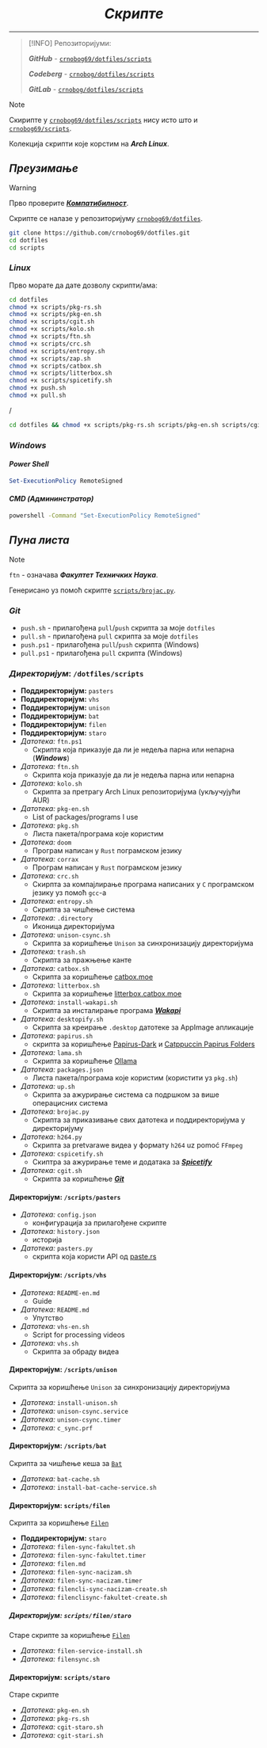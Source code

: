 <div align="center">

# *Скрипте*

</div>

---

> [!INFO]
> Репозиторијуми:
>
> **_GitHub_** - [`crnobog69/dotfiles/scripts`](https://github.com/crnobog69/dotfiles/tree/main/scripts)
>
> **_Codeberg_** - [`crnobog/dotfiles/scripts`](https://codeberg.org/crnobog/dotfiles/tree/main/scripts)
>
> **_GitLab_** - [`crnobog/dotfiles/scripts`](https://gitlab.com/crnobog/dotfiles/tree/main/scripts)

> [!NOTE]
> Скирипте у [`crnobog69/dotfiles/scripts`](https://github.com/crnobog69/dotfiles/tree/main/scripts) нису исто што и [`crnobog69/scripts`](https://github.com/crnobog69/scripts).

Колекција скрипти које корстим на **_Arch Linux_**.

## _Преузимање_

> [!WARNING]
> Прво проверите [**_Компатибилност_**](#компатибилност).

Скрипте се налазе у репозиторијуму [`crnobog69/dotfiles`](https://github.com/crnobog69/dotfiles/tree/main/scripts).

```bash
git clone https://github.com/crnobog69/dotfiles.git
cd dotfiles
cd scripts
```

### _Linux_

Прво морате да дате дозволу скрипти/ама:

```bash
cd dotfiles
chmod +x scripts/pkg-rs.sh
chmod +x scripts/pkg-en.sh
chmod +x scripts/cgit.sh
chmod +x scripts/kolo.sh
chmod +x scripts/ftn.sh
chmod +x scripts/crc.sh
chmod +x scripts/entropy.sh
chmod +x scripts/zap.sh
chmod +x scripts/catbox.sh
chmod +x scripts/litterbox.sh
chmod +x scripts/spicetify.sh
chmod +x push.sh
chmod +x pull.sh
```

/

```bash
cd dotfiles && chmod +x scripts/pkg-rs.sh scripts/pkg-en.sh scripts/cgit.sh scripts/kolo.sh scripts/ftn.sh scripts/crc.sh scripts/entropy.sh scripts/zap.sh push.sh pull.sh

```

### _Windows_

#### _Power Shell_

```powershell
Set-ExecutionPolicy RemoteSigned
```

#### _CMD (Админинстратор)_

```cmd
powershell -Command "Set-ExecutionPolicy RemoteSigned"
```

## _Пуна листа_

> [!NOTE]  
> `ftn` - означава **_Факултет Техничких Наука_**.

Генерисано уз помоћ скрипте [`scripts/brojac.py`](https://github.com/crnobog69/dotfiles/blob/main/scripts/brojac.py).

### _Git_

- `push.sh` - прилагођена `pull`/`push` скрипта за моје `dotfiles`
- `pull.sh` - прилагођена `pull` скрипта за моје `dotfiles`
- `push.ps1` - прилагођена `pull`/`push` скрипта (Windows)
- `pull.ps1` - прилагођена `pull` скрипта (Windows)

### *Директоријум*: `/dotfiles/scripts` 

- **Поддиректоријум:** `pasters`
- **Поддиректоријум:** `vhs`
- **Поддиректоријум:** `unison`
- **Поддиректоријум:** `bat`
- **Поддиректоријум:** `filen`
- **Поддиректоријум:** `staro`
- _Датотека:_ `ftn.ps1`
  - Скрипта која приказује да ли је недеља парна или непарна (**_Windows_**)
- _Датотека:_ `ftn.sh`
  - Скрипта која приказује да ли је недеља парна или непарна
- _Датотека:_ `kolo.sh`
  - Скрипта за претрагу Arch Linux репозиторијума (укључујући AUR)
- _Датотека:_ `pkg-en.sh`
  - List of packages/programs I use
- _Датотека:_ `pkg.sh`
  - Листа пакета/програма које користим
- _Датотека:_ `doom`
  - Програм написан у `Rust` пограмском језику
- _Датотека:_ `corrax`
  - Програм написан у `Rust` пограмском језику
- _Датотека:_ `crc.sh`
  - Скирпта за компајлирање програма написаних у `C` програмском језику уз помоћ `gcc`-а
- _Датотека:_ `entropy.sh`
  - Скрипта за чишћење система
- _Датотека:_ `.directory`
  - Иконица директоријума
- _Датотека:_ `unison-csync.sh`
  - Скрипта за коришћење `Unison` за синхронизацију директоријума
- _Датотека:_ `trash.sh`
  - Скрипта за пражњење канте
- _Датотека:_ `catbox.sh`
  - Скрипта за коришћење [catbox.moe](https://catbox.moe/)
- _Датотека:_ `litterbox.sh`
  - Скрипта за коришћење [litterbox.catbox.moe](https://litterbox.catbox.moe/)
- _Датотека:_ `install-wakapi.sh`
  - Скрипта за инсталирање програма [**_Wakapi_**](https://github.com/muety/wakapi)
- _Датотека:_ `desktopify.sh`
  - Скрипта за креирање `.desktop` датотеке за AppImage апликације
- _Датотека:_ `papirus.sh`
  - скрипта за коришћење [Papirus-Dark](https://github.com/PapirusDevelopmentTeam/papirus-icon-theme) и [Catppuccin Papirus Folders](https://github.com/catppuccin/papirus-folders)
- _Датотека:_ `lama.sh`
  - Скрипта за коришћење [Ollama](https://github.com/ollama/ollama)
- _Датотека:_ `packages.json`
  - Листа пакета/програма које користим (користити уз `pkg.sh`)
- _Датотека:_ `up.sh`
  - Скрипта за ажурирање система са подршком за више операцисних система
- _Датотека:_ `brojac.py`
  - Скрипта за приказивање свих датотека и поддиректоријума у директоријуму
- _Датотека:_ `h264.py`
  - Скрипта за pretvarawe видеа у формату `h264` uz pomoć `FFmpeg`
- _Датотека:_ `cspicetify.sh`
  - Скиптра за ажурирање теме и додатака за [**_Spicetify_**](https://github.com/spicetify/cli)
- _Датотека:_ `cgit.sh`
  - Скрипта за коришћење [**_Git_**](https://git-scm.com/)

#### Директоријум: `/scripts/pasters`

- _Датотека:_ `config.json`
  - конфигурација за прилагођене скрипте
- _Датотека:_ `history.json`
  - историја
- _Датотека:_ `pasters.py`
  - скрипта која користи API од [paste.rs](https://paste.rs/)

#### Директоријум: `/scripts/vhs`

- _Датотека:_ `README-en.md`
  - Guide
- _Датотека:_ `README.md`
  - Упутство
- _Датотека:_ `vhs-en.sh`
  - Script for processing videos
- _Датотека:_ `vhs.sh`
  - Скрипта за обраду видеа

#### Директоријум: `/scripts/unison`

Скрипта за коришћење `Unison` за синхронизацију директоријума

- _Датотека:_ `install-unison.sh`
- _Датотека:_ `unison-csync.service`
- _Датотека:_ `unison-csync.timer`
- _Датотека:_ `c_sync.prf`

#### Директоријум: `/scripts/bat`

Скрипта за чишћење кеша за [`Bat`](https://github.com/sharkdp/bat)

- _Датотека:_ `bat-cache.sh`
- _Датотека:_ `install-bat-cache-service.sh`

#### Директоријум: `scripts/filen`

Скрипта за коришћење [`Filen`](https://filen.io/)

- **Поддиректоријум:** `staro`
- _Датотека:_ `filen-sync-fakultet.sh`
- _Датотека:_ `filen-sync-fakultet.timer`
- _Датотека:_ `filen.md`
- _Датотека:_ `filen-sync-nacizam.sh`
- _Датотека:_ `filen-sync-nacizam.timer`
- _Датотека:_ `filencli-sync-nacizam-create.sh`
- _Датотека:_ `filenclisync-fakultet-create.sh`

##### Директоријум: `scripts/filen/staro`

Старе скрипте за коришћење [`Filen`](https://filen.io/)

- _Датотека:_ `filen-service-install.sh`
- _Датотека:_ `filensync.sh`

#### Директоријум: `scripts/staro`

Старе скрипте

- _Датотека:_ `pkg-en.sh`
- _Датотека:_ `pkg-rs.sh`
- _Датотека:_ `cgit-staro.sh`
- _Датотека:_ `cgit-stari.sh`
